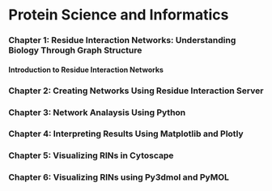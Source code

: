 # **Protein Science and Informatics**
### Chapter 1: Residue Interaction Networks: Understanding Biology Through Graph Structure
  #### Introduction to Residue Interaction Networks
### Chapter 2: Creating Networks Using Residue Interaction Server
### Chapter 3: Network Analaysis Using Python
### Chapter 4: Interpreting Results Using Matplotlib and Plotly
### Chapter 5: Visualizing RINs in Cytoscape
### Chapter 6: Visualizing RINs using Py3dmol and PyMOL

